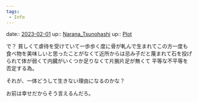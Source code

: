 ```yaml
---
tags:
 - Info
---
```


date:: [2023-02-01](/Daily_Note/2023-02-01.md)
up:: [Narana_Tsunohashi](Bar/Novel/Nacaria/Narana_Tsunohashi.md)
up:: [Plot](Bar/Novel/Chaos/Plot.md)

で？
貧しくて虐待を受けていて一歩歩く度に骨が軋んで生まれてこの方一度も食べ物を美味しいと思ったことがなくて近所からは忌み子だと蔑まれて石を投げられて体が弱くて内臓がいくつか足りなくて片腕片足が無くて
平等な不平等を否定する為。

それが、一体どうして生きない理由になるのかな？

お前は幸せだからそう言えるんだろ。